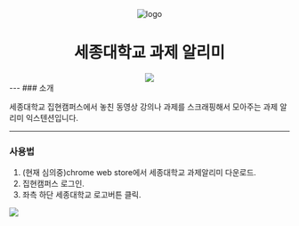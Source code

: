 <div align="center">
<img src="https://github.com/1119wj/Sejong-University-Assignment-Scraper/assets/95432846/ada7bf2b-a6f6-40e2-921e-b3cf316ad7a8" alt="logo"/>
<h1> 세종대학교 과제 알리미</h1>
</div>
<div align = "center">
<img src = "https://github.com/1119wj/Sejong-University-Assignment-Scraper/assets/95432846/cc27d534-df2c-4924-b7f8-8455380149a3"/>
</div>
---
### 소개

세종대학교 집현캠퍼스에서 놓친 동영상 강의나 과제를 스크래핑해서
모아주는 과제 알리미 익스텐션입니다. 

---
### 사용법
1. (현재 심의중)chrome web store에서 세종대학교 과제알리미 다운로드.
2. 집현캠퍼스 로그인.
3. 좌측 하단 세종대학교 로고버튼 클릭.
<img src = "https://github.com/1119wj/Sejong-University-Assignment-Scraper/assets/95432846/17081df5-6c93-43af-86cd-35a7aeae8147">
